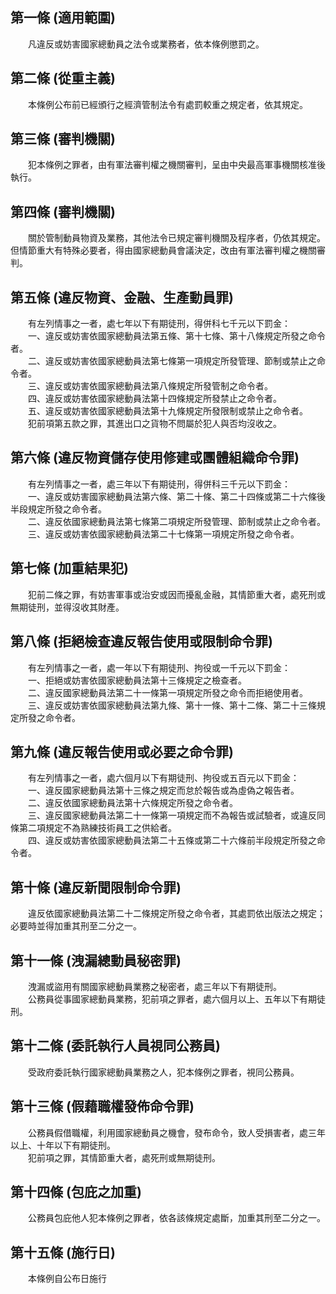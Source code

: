 第一條 (適用範圍)
-----------------
　　凡違反或妨害國家總動員之法令或業務者，依本條例懲罰之。  


第二條 (從重主義)
-----------------
　　本條例公布前已經頒行之經濟管制法令有處罰較重之規定者，依其規定。  


第三條 (審判機關)
-----------------
　　犯本條例之罪者，由有軍法審判權之機關審判，呈由中央最高軍事機關核准後執行。  


第四條 (審判機關)
-----------------
　　關於管制動員物資及業務，其他法令已規定審判機關及程序者，仍依其規定。但情節重大有特殊必要者，得由國家總動員會議決定，改由有軍法審判權之機關審判。  


第五條 (違反物資、金融、生產動員罪)
-----------------------------------
　　有左列情事之一者，處七年以下有期徒刑，得併科七千元以下罰金：  
　　一、違反或妨害依國家總動員法第五條、第十七條、第十八條規定所發之命令者。  
　　二、違反或妨害依國家總動員法第七條第一項規定所發管理、節制或禁止之命令者。  
　　三、違反或妨害依國家總動員法第八條規定所發管制之命令者。  
　　四、違反或妨害依國家總動員法第十四條規定所發禁止之命令者。  
　　五、違反或妨害依國家總動員法第十九條規定所發限制或禁止之命令者。  
　　犯前項第五款之罪，其進出口之貨物不問屬於犯人與否均沒收之。  


第六條 (違反物資儲存使用修建或團體組織命令罪)
---------------------------------------------
　　有左列情事之一者，處三年以下有期徒刑，得併科三千元以下罰金：  
　　一、違反或妨害國家總動員法第六條、第二十條、第二十四條或第二十六條後半段規定所發之命令者。  
　　二、違反依國家總動員法第七條第二項規定所發管理、節制或禁止之命令者。  
　　三、違反或妨害依國家總動員法第二十七條第一項規定所發之命令者。  


第七條 (加重結果犯)
-------------------
　　犯前二條之罪，有妨害軍事或治安或因而擾亂金融，其情節重大者，處死刑或無期徒刑，並得沒收其財產。  


第八條 (拒絕檢查違反報告使用或限制命令罪)
-----------------------------------------
　　有左列情事之一者，處一年以下有期徒刑、拘役或一千元以下罰金：  
　　一、拒絕或妨害依國家總動員法第十三條規定之檢查者。  
　　二、違反國家總動員法第二十一條第一項規定所發之命令而拒絕使用者。  
　　三、違反或妨害依國家總動員法第九條、第十一條、第十二條、第二十三條規定所發之命令者。  


第九條 (違反報告使用或必要之命令罪)
-----------------------------------
　　有左列情事之一者，處六個月以下有期徒刑、拘役或五百元以下罰金：  
　　一、違反國家總動員法第十三條之規定而怠於報告或為虛偽之報告者。  
　　二、違反依國家總動員法第十六條規定所發之命令者。  
　　三、違反國家總動員法第二十一條第一項規定而不為報告或試驗者，或違反同條第二項規定不為熟練技術員工之供給者。  
　　四、違反或妨害依國家總動員法第二十五條或第二十六條前半段規定所發之命令者。  


第十條 (違反新聞限制命令罪)
---------------------------
　　違反依國家總動員法第二十二條規定所發之命令者，其處罰依出版法之規定；必要時並得加重其刑至二分之一。  


第十一條 (洩漏總動員秘密罪)
---------------------------
　　洩漏或盜用有關國家總動員業務之秘密者，處三年以下有期徒刑。  
　　公務員從事國家總動員業務，犯前項之罪者，處六個月以上、五年以下有期徒刑。  


第十二條 (委託執行人員視同公務員)
---------------------------------
　　受政府委託執行國家總動員業務之人，犯本條例之罪者，視同公務員。  


第十三條 (假藉職權發佈命令罪)
-----------------------------
　　公務員假借職權，利用國家總動員之機會，發布命令，致人受損害者，處三年以上、十年以下有期徒刑。  
　　犯前項之罪，其情節重大者，處死刑或無期徒刑。  


第十四條 (包庇之加重)
---------------------
　　公務員包庇他人犯本條例之罪者，依各該條規定處斷，加重其刑至二分之一。  


第十五條 (施行日)
-----------------
　　本條例自公布日施行